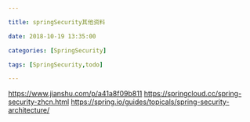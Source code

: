 ```yaml
---

title: springSecurity其他资料

date: 2018-10-19 13:35:00

categories: [SpringSecurity]

tags: [SpringSecurity,todo]

---
```






<!--more-->

https://www.jianshu.com/p/a41a8f09b811
https://springcloud.cc/spring-security-zhcn.html
https://spring.io/guides/topicals/spring-security-architecture/